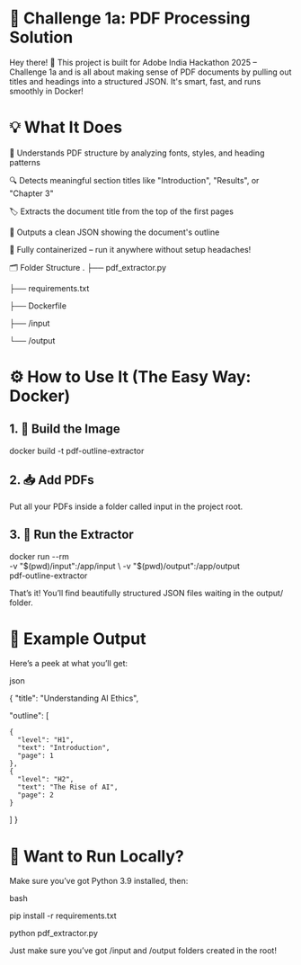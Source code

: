 # 🚀 Challenge 1a: PDF Processing Solution
Hey there! 👋
This project is built for Adobe India Hackathon 2025 – Challenge 1a and is all about making sense of PDF documents by pulling out titles and headings into a structured JSON. It's smart, fast, and runs smoothly in Docker!

# 💡 What It Does
🧠 Understands PDF structure by analyzing fonts, styles, and heading patterns

🔍 Detects meaningful section titles like "Introduction", "Results", or "Chapter 3"

🏷 Extracts the document title from the top of the first pages

🧾 Outputs a clean JSON showing the document's outline

🐳 Fully containerized – run it anywhere without setup headaches!

🗂 Folder Structure
.
├── pdf_extractor.py

├── requirements.txt

├── Dockerfile 

├── /input

└── /output     
# ⚙ How to Use It (The Easy Way: Docker)
## 1. 🔨 Build the Image

docker build -t pdf-outline-extractor 
## 2. 📥 Add PDFs
Put all your PDFs inside a folder called input in the project root.

## 3. 🚀 Run the Extractor

docker run --rm \
  -v "$(pwd)/input":/app/input \
  -v "$(pwd)/output":/app/output \
  pdf-outline-extractor
  
That’s it! You’ll find beautifully structured JSON files waiting in the output/ folder.

# 🧪 Example Output
Here’s a peek at what you’ll get:

json

{
  "title": "Understanding AI Ethics",
  
  "outline": [
  
    {
      "level": "H1",
      "text": "Introduction",
      "page": 1
    },
    {
      "level": "H2",
      "text": "The Rise of AI",
      "page": 2
    }
  ]
}
# 🧰 Want to Run Locally?
Make sure you’ve got Python 3.9 installed, then:

bash

pip install -r requirements.txt

python pdf_extractor.py

Just make sure you’ve got /input and /output folders created in the root!
